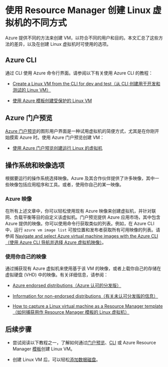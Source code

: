 <properties
	pageTitle="创建 Linux VM 的不同方式 | Azure"
	description="列出在 Azure 上创建 Linux 虚拟机的不同方式，并提供其他说明的链接"
	services="virtual-machines-linux"
	documentationCenter=""
	authors="iainfoulds"
	manager="timlt"
	editor=""
	tags="azure-resource-manager"/>

<tags
	ms.service="virtual-machines-linux"
	ms.date="04/12/2016"
	wacn.date="06/07/2016"/>

# 使用 Resource Manager 创建 Linux 虚拟机的不同方式

Azure 提供不同的方法来创建 VM，以符合不同的用户和目的。本文汇总了这些方法的差异，以及在创建 Linux 虚拟机时可使用的选项。

## Azure CLI 

通过 CLI 使用 Azure 命令行界面。请参阅以下有关使用 Azure CLI 的教程：

* [Create a Linux VM from the CLI for dev and test（从 CLI 创建用于开发和测试的 Linux VM）](/documentation/articles/virtual-machines-linux-quick-create-cli) 

* [使用 Azure 模板创建受保护的 Linux VM](/documentation/articles/virtual-machines-linux-create-ssh-secured-vm-from-template)

## Azure 门户预览

[Azure 门户预览](https://portal.azure.cn)的图形用户界面是一种试用虚拟机的简便方式，尤其是在你刚开始摸索 Azure 时。使用 Azure 门户预览创建 VM：

* [使用 Azure 门户预览创建运行 Linux 的虚拟机](/documentation/articles/virtual-machines-linux-quick-create-portal) 

## 操作系统和映像选项

根据要运行的操作系统选择映像。Azure 及其合作伙伴提供了许多映像，其中一些映像包括应用程序和工具。或者，使用你自己的某一映像。

### Azure 映像

在所有上述文章中，你可以轻松使用现有 Azure 映像来创建虚拟机，并针对联网、负载平衡等目的自定义该虚拟机。门户预览提供 Azure 应用市场，其中包含 Azure 提供的映像。你可以使用命令行获取类似的列表。例如，在 Azure CLI 中，运行 `azure vm image list` 可按位置和发布者获取所有可用映像的列表。请参阅 [Navigate and select Azure virtual machine images with the Azure CLI（使用 Azure CLI 导航并选择 Azure 虚拟机映像）](/documentation/articles/virtual-machines-linux-cli-ps-findimage)。

### 使用你自己的映像

通过捕获现有 Azure 虚拟机来使用基于该 VM 的映像，或者上载你自己的存储在虚拟硬盘 (VHD) 中的映像。有关详细信息，请参阅：

* [Azure endorsed distributions（Azure 认可的分发版）](/documentation/articles/virtual-machines-linux-endorsed-distros)

* [Information for non-endorsed distributions（有关未认可分发版的信息）](/documentation/articles/virtual-machines-linux-create-upload-generic)

* [How to capture a Linux virtual machine as a Resource Manager template（如何捕获用作 Resource Manager 模板的 Linux 虚拟机）](/documentation/articles/virtual-machines-linux-capture-image)

## 后续步骤

* 尝试阅读以下教程之一，了解如何通过[门户预览](/documentation/articles/virtual-machines-linux-quick-create-portal)、[CLI](/documentation/articles/virtual-machines-linux-quick-create-cli) 或 Azure Resource Manager [模板](/documentation/articles/virtual-machines-linux-cli-deploy-templates)创建 Linux VM。

* 创建 Linux VM 后，可以轻松[添加数据磁盘](/documentation/articles/virtual-machines-linux-add-disk)。

<!---HONumber=Mooncake_0503_2016-->
